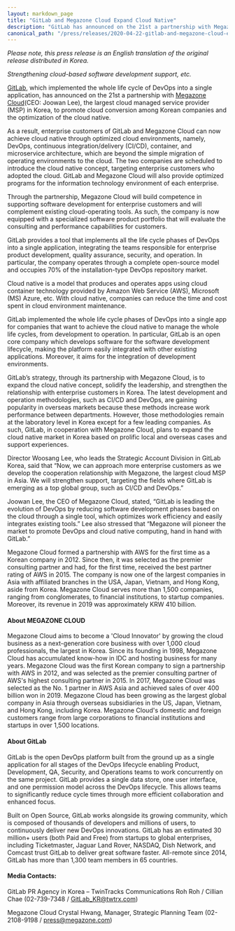 ```yaml
---
layout: markdown_page
title: "GitLab and Megazone Cloud Expand Cloud Native"
description: "GitLab has announced on the 21st a partnership with Megazone Cloud, the largest cloud managed service provider (MSP) in Korea."
canonical_path: "/press/releases/2020-04-22-gitlab-and-megazone-cloud-expands-cloud-native.html"
---
```

*Please note, this press release is an English translation of the original release distributed in Korea.*

_Strengthening cloud-based software development support, etc._

[GitLab](https://about.gitlab.com/), which implemented the whole life cycle of DevOps into a single application, has announced on the 21st a partnership with [Megazone Cloud](https://www.megazone.com/us/)(CEO: Joowan Lee), the largest cloud managed service provider (MSP) in Korea, to promote cloud conversion among Korean companies and the optimization of the cloud native.  

As a result, enterprise customers of GitLab and Megazone Cloud can now achieve cloud native through optimized cloud environments, namely, DevOps, continuous integration/delivery (CI/CD), container, and microservice architecture, which are beyond the simple migration of operating environments to the cloud. The two companies are scheduled to introduce the cloud native concept, targeting enterprise customers who adopted the cloud. GitLab and Megazone Cloud will also provide optimized programs for the information technology environment of each enterprise.

Through the partnership, Megazone Cloud will build competence in supporting software development for enterprise customers and will complement existing cloud-operating tools. As such, the company is now equipped with a specialized software product portfolio that will evaluate the consulting and performance capabilities for customers.

GitLab provides a tool that implements all the life cycle phases of DevOps into a single application, integrating the teams responsible for enterprise product development, quality assurance, security, and operation. In particular, the company operates through a complete open-source model and occupies 70% of the installation-type DevOps repository market.

Cloud native is a model that produces and operates apps using cloud container technology provided by Amazon Web Service (AWS), Microsoft (MS) Azure, etc. With cloud native, companies can reduce the time and cost spent in cloud environment maintenance.

GitLab implemented the whole life cycle phases of DevOps into a single app for companies that want to achieve the cloud native to manage the whole life cycles, from development to operation. In particular, GitLab is an open core company which develops software for the software development lifecycle, making the platform easily integrated with other existing applications. Moreover, it aims for the integration of development environments. 

GitLab’s strategy, through its partnership with Megazone Cloud, is to expand the cloud native concept, solidify the leadership, and strengthen the relationship with enterprise customers in Korea. The latest development and operation methodologies, such as CI/CD and DevOps, are gaining popularity in overseas markets because these methods increase work performance between departments. However, those methodologies remain at the laboratory level in Korea except for a few leading companies. As such, GitLab, in cooperation with Megazone Cloud, plans to expand the cloud native market in Korea based on prolific local and overseas cases and support experiences.

Director Woosang Lee, who leads the Strategic Account Division in GitLab Korea, said that “Now, we can approach more enterprise customers as we develop the cooperation relationship with Megazone, the largest cloud MSP in Asia. We will strengthen support, targeting the fields where GitLab is emerging as a top global group, such as CI/CD and DevOps.”

Joowan Lee, the CEO of Megazone Cloud, stated, “GitLab is leading the evolution of DevOps by reducing software development phases based on the cloud through a single tool, which optimizes work efficiency and easily integrates existing tools.” Lee also stressed that “Megazone will pioneer the market to promote DevOps and cloud native computing, hand in hand with GitLab.”

Megazone Cloud formed a partnership with AWS for the first time as a Korean company in 2012. Since then, it was selected as the premier consulting partner and had, for the first time, received the best partner rating of AWS in 2015. The company is now one of the largest companies in Asia with affiliated branches in the USA, Japan, Vietnam, and Hong Kong, aside from Korea. Megazone Cloud serves more than 1,500 companies, ranging from conglomerates, to financial institutions, to startup companies. Moreover, its revenue in 2019 was approximately KRW 410 billion.

#### About MEGAZONE CLOUD
Megazone Cloud aims to become a 'Cloud Innovator' by growing the cloud business as a next-generation core business with over 1,000 cloud professionals, the largest in Korea. Since its founding in 1998, Megazone Cloud has accumulated know-how in IDC and hosting business for many years. Megazone Cloud was the first Korean company to sign a partnership with AWS in 2012, and was selected as the premier consulting partner of AWS's highest consulting partner in 2015. In 2017, Megazone Cloud was selected as the No. 1 partner in AWS Asia and achieved sales of over 400 billion won in 2019. Megazone Cloud has been growing as the largest global company in Asia through overseas subsidiaries in the US, Japan, Vietnam, and Hong Kong, including Korea. Megazone Cloud's domestic and foreign customers range from large corporations to financial institutions and startups in over 1,500 locations.

#### About GitLab
GitLab is the open DevOps platform built from the ground up as a single application for all stages of the DevOps lifecycle enabling Product, Development, QA, Security, and Operations teams to work concurrently on the same project. GitLab provides a single data store, one user interface, and one permission model across the DevOps lifecycle. This allows teams to significantly reduce cycle times through more efficient collaboration and enhanced focus.

Built on Open Source, GitLab works alongside its growing community, which is composed of thousands of developers and millions of users, to continuously deliver new DevOps innovations. GitLab has an estimated 30 million+ users (both Paid and Free) from startups to global enterprises, including Ticketmaster, Jaguar Land Rover, NASDAQ, Dish Network, and Comcast trust GitLab to deliver great software faster. All-remote since 2014, GitLab has more than 1,300 team members in 65 countries.


#### Media Contacts:

GitLab PR Agency in Korea – TwinTracks Communications
Roh Roh / Cillian Chae (02-739-7348 / GitLab_KR@twtrx.com)

Megazone Cloud
Crystal Hwang, Manager, Strategic Planning Team (02-2108-9198 / press@megazone.com)
